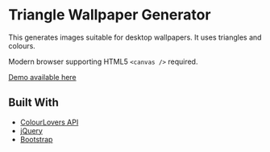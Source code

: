 # Triangle Wallpaper Generator

This generates images suitable for desktop wallpapers. It uses triangles and colours.

Modern browser supporting HTML5 `<canvas />` required.

[Demo available here](http://okaydave.github.io/tripaper)

## Built With

* [ColourLovers API](http://www.colourlovers.com/api/)
* [jQuery](http://www.jquery.com)
* [Bootstrap](http://getbootstrap.com)
